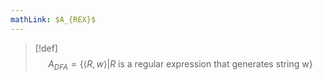```yaml
---
mathLink: $A_{REX}$
---
```

>[!def]
>$$A_{DFA}=\{\langle R,w\rangle|R \text{ is a regular expression that generates string w}\}$$
